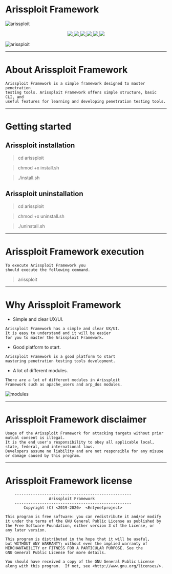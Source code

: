 # Arissploit Framework

![arissploit](https://user-images.githubusercontent.com/54115104/74149408-bce0da00-4c18-11ea-9bc5-ddfb0eca414c.jpeg)

<p align="center">
  <a href="http://entynetproject.simplesite.com/">
    <img src="https://img.shields.io/badge/entynetproject-Ivan%20Nikolsky-blue.svg">
  </a> 
  <a href="https://github.com/entynetproject/arissploit/releases">
    <img src="https://img.shields.io/github/release/entynetproject/arissploit.svg">
  </a>
  <a href="https://wikipedia.org/wiki/Python_(programming_language)">
    <img src="https://img.shields.io/badge/language-python-blue.svg">
 </a>
  <a href="https://github.com/entynetproject/arissploit/issues?q=is%3Aissue+is%3Aclosed">
      <img src="https://img.shields.io/github/issues/entynetproject/arissploit.svg">
  </a>
  <a href="https://github.com/entynetproject/arissploit/wiki">
      <img src="https://img.shields.io/badge/wiki%20-arissploit-lightgrey.svg">
 </a>
  <a href="https://twitter.com/entynetproject">
    <img src="https://img.shields.io/badge/twitter-entynetproject-blue.svg">
 </a>
</p>

![arissploit](https://user-images.githubusercontent.com/54115104/81477355-1c528400-9220-11ea-8bbc-42d3998ad65e.png)

***

# About Arissploit Framework

```
Arissploit Framework is a simple framework designed to master penetration 
testing tools. Arissploit Framework offers simple structure, basic CLI, and 
useful features for learning and developing penetration testing tools.
```

***

# Getting started

## Arissploit installation

> cd arissploit

> chmod +x install.sh

> ./install.sh

## Arissploit uninstallation

> cd arissploit

> chmod +x uninstall.sh

> ./uninstall.sh

***

# Arissploit Framework execution

```
To execute Arissploit Framework you
should execute the following command.
```

> arissploit

***

# Why Arissploit Framework

* Simple and clear UX/UI.

```
Arissploit Framework has a simple and clear UX/UI. 
It is easy to understand and it will be easier 
for you to master the Arissploit Framework.
```

* Good platform to start.

```
Arissploit Framework is a good platform to start 
mastering penetration testing tools development.
```

* A lot of different modules.

```
There are a lot of different modules in Arissploit 
Framework such as apache_users and arp_dos modules.
```
 
![modules](https://user-images.githubusercontent.com/54115104/81477349-16f53980-9220-11ea-84fe-c405daf2b5b8.png)

***
    
# Arissploit Framework disclaimer

```
Usage of the Arissploit Framework for attacking targets without prior mutual consent is illegal.
It is the end user's responsibility to obey all applicable local, state, federal, and international laws.
Developers assume no liability and are not responsible for any misuse or damage caused by this program.
```

***
    
# Arissploit Framework license

```
    ---------------------------------------------------
                   Arissploit Framework                
    ---------------------------------------------------
        Copyright (C) <2019-2020>  <Entynetproject>

This program is free software: you can redistribute it and/or modify
it under the terms of the GNU General Public License as published by
the Free Software Foundation, either version 3 of the License, or
any later version.

This program is distributed in the hope that it will be useful,
but WITHOUT ANY WARRANTY; without even the implied warranty of
MERCHANTABILITY or FITNESS FOR A PARTICULAR PURPOSE. See the
GNU General Public License for more details.

You should have received a copy of the GNU General Public License
along with this program.  If not, see <http://www.gnu.org/licenses/>.
```
